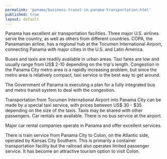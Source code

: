 ```yaml
---
permalink: 'panama/business-travel-in-panama-transportation.html'
published: true
layout: default
---
```

Panama has excellent air transportation facilities. Three major U.S. airlines serve the country, as well as others from different countries. COPA, the Panamanian airline, has a regional hub at the Tocumen International Airport, connecting Panama with major cities in the U.S. and Latin America.

Buses and taxis are readily available in urban areas. Taxi fares are low and usually range from US$ 2-10 depending on the trip's length. Congestion in the Panama City metro area is a rapidly increasing problem, but since the metro area is relatively compact, taxi service is the best way to get around.
 
The Government of Panama is executing a plan for a fully integrated bus and metro transit system to deal with the congestion.

Transportation from Tocumen International Airport into Panama City can be made by a special taxi service, with prices between US$ 30 - $35 depending on the size of the taxis. Taxis may be shared with other passengers. Car rentals are available. There is no bus service at the airport.

Major car rental companies operate in Panama and offer excellent services.

There is train service from Panama City to Colon, on the Atlantic side, operated by Kansas City Southern. This is primarily a container transportation facility but the railroad also operates limited passenger service. It has become an attractive tourism option to visit Colon.
